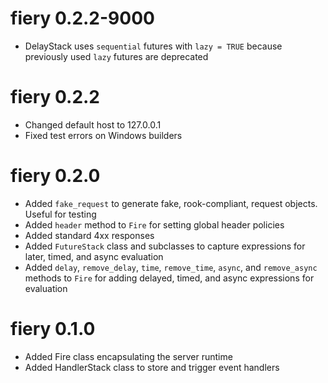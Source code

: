 # fiery 0.2.2-9000

* DelayStack uses `sequential` futures with `lazy = TRUE` because previously used `lazy` futures are deprecated

# fiery 0.2.2

* Changed default host to 127.0.0.1
* Fixed test errors on Windows builders

# fiery 0.2.0

* Added `fake_request` to generate fake, rook-compliant, request objects. Useful
for testing
* Added `header` method to `Fire` for setting global header policies
* Added standard 4xx responses
* Added `FutureStack` class and subclasses to capture expressions for later, 
timed, and async evaluation
* Added `delay`, `remove_delay`, `time`, `remove_time`, `async`, and 
`remove_async` methods to `Fire` for adding delayed, timed, and async 
expressions for evaluation

# fiery 0.1.0

* Added Fire class encapsulating the server runtime
* Added HandlerStack class to store and trigger event handlers
